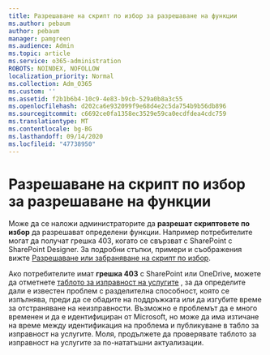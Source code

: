 ```yaml
---
title: Разрешаване на скрипт по избор за разрешаване на функции
ms.author: pebaum
author: pebaum
manager: pamgreen
ms.audience: Admin
ms.topic: article
ms.service: o365-administration
ROBOTS: NOINDEX, NOFOLLOW
localization_priority: Normal
ms.collection: Adm_O365
ms.custom: ''
ms.assetid: f2b1b6b4-10c9-4e83-b9cb-529a0b8a3c55
ms.openlocfilehash: d202ca6e932099f9e68d4e2c5da754b9b56db896
ms.sourcegitcommit: c6692ce0fa1358ec3529e59ca0ecdfdea4cdc759
ms.translationtype: MT
ms.contentlocale: bg-BG
ms.lasthandoff: 09/14/2020
ms.locfileid: "47738950"
---
```

# <a name="allow-custom-script-to-enable-features"></a>Разрешаване на скрипт по избор за разрешаване на функции

Може да се наложи администраторите да **разрешат скриптовете по избор** да разрешават определени функции. Например потребителите могат да получат грешка 403, когато се свързват с SharePoint с SharePoint Designer. За подробни стъпки, примери и съображения вижте [Разрешаване или забраняване на скрипт по избор](https://docs.microsoft.com/sharepoint/allow-or-prevent-custom-script).

Ако потребителите имат **грешка 403** с SharePoint или OneDrive, можете да отметнете [таблото за изправност на услугите](https://admin.microsoft.com/AdminPortal/Home#/servicehealth) , за да определите дали е известен проблем с разделителна способност, която се изпълнява, преди да се обадите на поддръжката или да изгубите време за отстраняване на неизправности. Възможно е проблемът да е много временен и да е идентифициран от Microsoft, но може да има изтичане на време между идентификация на проблема и публикуване в табло за изправност на услугите. Моля, продължете да проверявате таблото за изправност на услугите за по-нататъшни актуализации.

